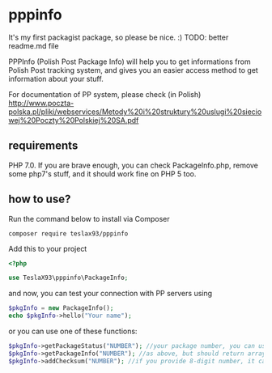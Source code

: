 # pppinfo
It's my first packagist package, so please be nice. :) 
TODO: better readme.md file

PPPInfo (Polish Post Package Info) will help you to get informations from Polish Post tracking system, and gives you an easier
access method to get information about your stuff.

For documentation of PP system, please check (in Polish) http://www.poczta-polska.pl/pliki/webservices/Metody%20i%20struktury%20uslugi%20sieciowej%20Poczty%20Polskiej%20SA.pdf

## requirements

PHP 7.0. If you are brave enough, you can check PackageInfo.php, remove some php7's stuff, and it should work fine on PHP 5 too.

## how to use?

Run the command below to install via Composer

```shell
composer require teslax93/pppinfo 
```

Add this to your project

```php
<?php 

use TeslaX93\pppinfo\PackageInfo;
```

and now, you can test your connection with PP servers using

```php
$pkgInfo = new PackageInfo();
echo $pkgInfo->hello("Your name");
```

or you can use one of these functions:

```php
$pkgInfo->getPackageStatus("NUMBER"); //your package number, you can use testp0 as test value. Should return 0 if everything is ok.
$pkgInfo->getPackageInfo("NUMBER"); //as above, but should return array with useful package information.
$pkgInfo->addChecksum("NUMBER"); //if you provide 8-digit number, it calculates checksum and returns 9-digit number. 
```